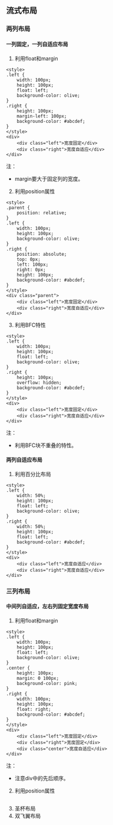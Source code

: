 ## 流式布局

### 两列布局

#### 一列固定，一列自适应布局

1. 利用float和margin
```
<style>
.left {
    width: 100px;
    height: 100px;
    float: left;
    background-color: olive;
}
.right {
    height: 100px;
    margin-left: 100px;
    background-color: #abcdef;
}
</style>
<div>
    <div class="left">宽度固定</div>
    <div class="right">宽度自适应</div>
</div>
```
注：
+ margin要大于固定列的宽度。

2. 利用position属性
```
<style>
.parent {
    position: relative;
}
.left {
    width: 100px;
    height: 100px;
    background-color: olive;
}
.right {
    position: absolute;
    top: 0px;
    left: 100px;
    right: 0px;
    height: 100px;
    background-color: #abcdef;
}
</style>
<div class="parent">
    <div class="left">宽度固定</div>
    <div class="right">宽度自适应</div>
</div>
```

3. 利用BFC特性
```
<style>
.left {
    width: 100px;
    height: 100px;
    float: left;
    background-color: olive;
}
.right {
    height: 100px;
    overflow: hidden;
    background-color: #abcdef;
}
</style>
<div>
    <div class="left">宽度固定</div>
    <div class="right">宽度自适应</div>
</div>
```
注：
+ 利用BFC块不重叠的特性。

#### 两列自适应布局
1. 利用百分比布局
```
<style>
.left {
    width: 50%;
    height: 100px;
    float: left;
    background-color: olive;
}
.right {
    width: 50%;
    height: 100px;
    float: left;
    background-color: #abcdef;
}
</style>
<div>
    <div class="left">宽度自适应</div>
    <div class="right">宽度自适应</div>
</div>
```

### 三列布局

#### 中间列自适应，左右列固定宽度布局

1. 利用float和margin
```
<style>
.left {
    width: 100px;
    height: 100px;
    float: left;
    background-color: olive;
}
.center {
    height: 100px;
    margin: 0 100px;
    background-color: pink;
}
.right {
    width: 100px;
    height: 100px;
    float: right;
    background-color: #abcdef;
}
</style>
<div>
    <div class="left">宽度固定</div>
    <div class="right">宽度固定</div>
    <div class="center">宽度自适应</div>
</div>
```
注：
+ 注意div中的先后顺序。

2. 利用position属性
```

```


3. 圣杯布局
4. 双飞翼布局









































































